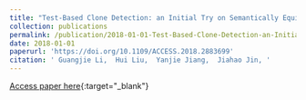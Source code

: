 ```yaml
---
title: "Test-Based Clone Detection: an Initial Try on Semantically Equivalent Methods"
collection: publications
permalink: /publication/2018-01-01-Test-Based-Clone-Detection-an-Initial-Try-on-Semantically-Equivalent-Methods
date: 2018-01-01
paperurl: 'https://doi.org/10.1109/ACCESS.2018.2883699'
citation: ' Guangjie Li,  Hui Liu,  Yanjie Jiang,  Jiahao Jin, '
---
```

[Access paper here](https://doi.org/10.1109/ACCESS.2018.2883699){:target="_blank"}
